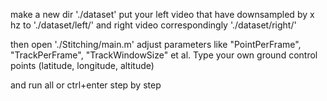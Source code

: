 make a new dir './dataset'
put your left video that have downsampled by x hz to './dataset/left/'
and right video correspondingly './dataset/right/'

then open './Stitching/main.m'
adjust parameters like "PointPerFrame", "TrackPerFrame", "TrackWindowSize" et al.
Type your own ground control points (latitude, longitude, altitude)

and run all or ctrl+enter step by step
